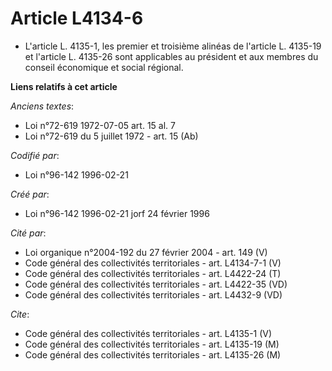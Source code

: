 # Article L4134-6

- L'article L. 4135-1, les premier et troisième alinéas de l'article L. 4135-19 et l'article L. 4135-26 sont applicables au
président et aux membres du conseil économique et social régional.

**Liens relatifs à cet article**

_Anciens textes_:

  - Loi n°72-619 1972-07-05 art. 15 al. 7
  - Loi n°72-619 du 5 juillet 1972 - art. 15 (Ab)

_Codifié par_:

  - Loi n°96-142 1996-02-21

_Créé par_:

  - Loi n°96-142 1996-02-21 jorf 24 février 1996

_Cité par_:

  - Loi organique n°2004-192 du 27 février 2004 - art. 149 (V)
  - Code général des collectivités territoriales - art. L4134-7-1 (V)
  - Code général des collectivités territoriales - art. L4422-24 (T)
  - Code général des collectivités territoriales - art. L4422-35 (VD)
  - Code général des collectivités territoriales - art. L4432-9 (VD)

_Cite_:

  - Code général des collectivités territoriales - art. L4135-1 (V)
  - Code général des collectivités territoriales - art. L4135-19 (M)
  - Code général des collectivités territoriales - art. L4135-26 (M)

